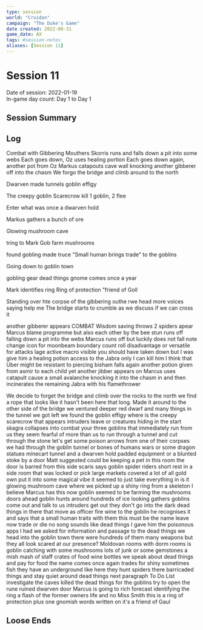 ```yaml
---
type: session
world: "Cruidan"
campaign: "The Duke's Game"
date created: 2022-08-31
game_date: AX
tags: #session-notes
aliases: [Session 11]
---
```

# Session 11
Date of session: 2022-01-19  
In-game day count: Day 1 to Day 1  

## Session Summary

## Log
Combat with Gibbering Mouthers
Skorris runs and falls down a pit into some webs
Each goes down, Oz uses healing portion
Each goes down again, another pot from Oz
Markus catapouts cave wall knocking another gibberer off into the chasm
We forgo the bridge and climb around to the north

Dwarven made tunnels
goblin effigy

The creepy goblin Scarecrow
kill 1 goblin, 2 flee

Enter what was once a dwarven hold

Markus gathers a bunch of ore

Glowing mushroom cave

tring to Mark
Gob farm mushrooms

found gobling made truce
"Small human brings trade" to the goblins

Going down to goblin town

gobling gear dead things
gnome comes once a year

Mark identifies ring Ring of protection
"friend of Goll

Standing over hte corpse of the gibbering outhe rwe head more voices saying help me The bridge starts to crumble as we discuss if we can cross it

another gibberer appears
COMBAT
Wisdom saving throws
2 spiders apear
Marcus blame programme but also each other by the bee stun runs off falling down a pit into the webs Marcus runs off but luckily does not fall note change icon for moonbeam boundary count roll disadvantage or versatile for attacks lage active macro visible you should have taken down but I was give him a healing potion access to the Jabra only I can kill him I think that Uber might be resistant to piercing bisham falls again another potion given from asmir to each child yet another jibber appears on Marcus uses catapult cause a small avalanche knocking it into the chasm in and then incinerates the remaining Jabra with his flamethrower

We decide to forget the bridge and climb over the rocks to the north we find a rope that looks like it hasn't been here that long. Made it around to the other side of the bridge we ventured deeper red dwarf and many things in the tunnel we got left we found the goblin effigy where is the creepy scarecrow that appears intruders leave or creatures hiding in the start skagra collapses into combat your three goblins that immediately run from us they seem fearful of more than us to run through a tunnel and cut through the stone let's get some poison arrows from one of their corpses we had through the goblin tunnel or bones of humans wars or some dragon statues minecart tunnel and a dwarven hold padded equipment or a blunted stoke by a door Matt suggested could be keeping a pet in this room the door is barred from this side scaris says goblin spider riders short rest in a side room that was locked or pick large markets covered a lot of all gold own put it into some magical vibe it seemed to just take everything in is it glowing mushroom cave where we picked up a shiny ring from a skeleton I believe Marcus has this now goblin seemed to be farming the mushrooms doors ahead goblin hunts around hundreds of ice looking gathers goblins come out and talk to us intruders get out they don't go into the dark dead things in there that move as officer fire wine to the goblin he recognises it and says that a small human traits with them this must be the name leave now trade or die no song sounds like dead things I gave him the poisonous apps I had we asked for information and passage to the dead things we head into the goblin town there were hundreds of them many weapons but they all look scared at our presence? Moldovan rooms with dorm rooms is goblin catching with some mushrooms lots of junk or some gemstones a mish mash of staff crates of food wine bottles we speak about dead things and pay for food the name comes once again trades for shiny sometimes fish they have an underground like here they hunt spiders there barricaded things and stay quiet around dead things next paragraph To Do List investigate the caves killed the dead things for the goblins try to open the rune ruined dwarven door Marcus is going to rich forecast identifying the ring a flash of the former owners life and no Miss Smith this is a ring of protection plus one gnomish words written on it's a friend of Gaul

## Loose Ends

